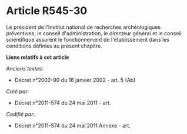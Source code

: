 # Article R545-30

Le président de l'Institut national de recherches archéologiques préventives, le conseil d'administration, le directeur
général et le conseil scientifique assurent le fonctionnement de l'établissement dans les conditions définies au présent
chapitre.

**Liens relatifs à cet article**

_Anciens textes_:

  - Décret n°2002-90 du 16 janvier 2002 - art. 5 (Ab)

_Créé par_:

  - Décret n°2011-574 du 24 mai 2011  - art.

_Codifié par_:

  - Décret n°2011-574 du 24 mai 2011 Annexe - art.
